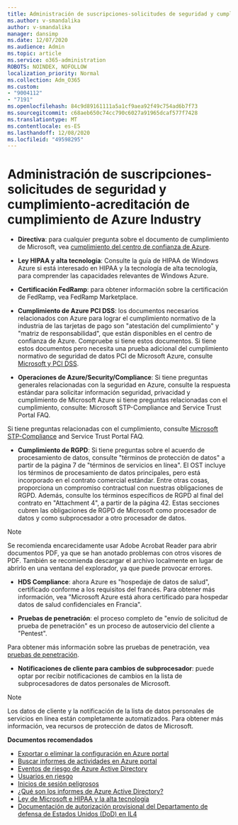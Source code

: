```yaml
---
title: Administración de suscripciones-solicitudes de seguridad y cumplimiento-acreditación de cumplimiento de Azure Industry
ms.author: v-smandalika
author: v-smandalika
manager: dansimp
ms.date: 12/07/2020
ms.audience: Admin
ms.topic: article
ms.service: o365-administration
ROBOTS: NOINDEX, NOFOLLOW
localization_priority: Normal
ms.collection: Adm_O365
ms.custom:
- "9004112"
- "7191"
ms.openlocfilehash: 84c9d89161111a5a1cf9aea92f49c754ad6b7f73
ms.sourcegitcommit: c68aeb650c74cc790c6027a91965dcaf577f7428
ms.translationtype: MT
ms.contentlocale: es-ES
ms.lasthandoff: 12/08/2020
ms.locfileid: "49598295"
---
```

# <a name="subscription-management---security-and-compliance-requests---azure-industry-compliance-accreditation"></a>Administración de suscripciones-solicitudes de seguridad y cumplimiento-acreditación de cumplimiento de Azure Industry

- **Directiva**: para cualquier pregunta sobre el documento de cumplimiento de Microsoft, vea [cumplimiento del centro de confianza de Azure](https://docs.microsoft.com/compliance/regulatory/offering-SOC).

- **Ley HIPAA y alta tecnología**: Consulte la guía de HIPAA de Windows Azure si está interesado en HIPAA y la tecnología de alta tecnología, para comprender las capacidades relevantes de Windows Azure.

- **Certificación FedRamp**: para obtener información sobre la certificación de FedRamp, vea FedRamp Marketplace.

- **Cumplimiento de Azure PCI DSS**: los documentos necesarios relacionados con Azure para lograr el cumplimiento normativo de la industria de las tarjetas de pago son "atestación del cumplimiento" y "matriz de responsabilidad", que están disponibles en el centro de confianza de Azure. Compruebe si tiene estos documentos. Si tiene estos documentos pero necesita una prueba adicional del cumplimiento normativo de seguridad de datos PCI de Microsoft Azure, consulte [Microsoft y PCI DSS](https://docs.microsoft.com/compliance/regulatory/offering-PCI-DSS).

- **Operaciones de Azure/Security/Compliance**: Si tiene preguntas generales relacionadas con la seguridad en Azure, consulte la respuesta estándar para solicitar información seguridad, privacidad y cumplimiento de Microsoft Azure si tiene preguntas relacionadas con el cumplimiento, consulte: Microsoft STP-Compliance and Service Trust Portal FAQ.

Si tiene preguntas relacionadas con el cumplimiento, consulte [Microsoft STP-Compliance](https://www.microsoft.com/trust-center/compliance/compliance-overview) and Service Trust Portal FAQ.

- **Cumplimiento de RGPD**: Si tiene preguntas sobre el acuerdo de procesamiento de datos, consulte "términos de protección de datos" a partir de la página 7 de "términos de servicios en línea". El OST incluye los términos de procesamiento de datos principales, pero está incorporado en el contrato comercial estándar. Entre otras cosas, proporciona un compromiso contractual con nuestras obligaciones de RGPD. Además, consulte los términos específicos de RGPD al final del contrato en "Attachment 4", a partir de la página 42. Estas secciones cubren las obligaciones de RGPD de Microsoft como procesador de datos y como subprocesador a otro procesador de datos.

> [!NOTE]
> Se recomienda encarecidamente usar Adobe Acrobat Reader para abrir documentos PDF, ya que se han anotado problemas con otros visores de PDF. También se recomienda descargar el archivo localmente en lugar de abrirlo en una ventana del explorador, ya que puede provocar errores.

- **HDS Compliance**: ahora Azure es "hospedaje de datos de salud", certificado conforme a los requisitos del francés. Para obtener más información, vea "Microsoft Azure está ahora certificado para hospedar datos de salud confidenciales en Francia".

- **Pruebas de penetración**: el proceso completo de "envío de solicitud de prueba de penetración" es un proceso de autoservicio del cliente a "Pentest".

Para obtener más información sobre las pruebas de penetración, vea [pruebas de penetración](https://docs.microsoft.com/azure/security/fundamentals/pen-testing).

- **Notificaciones de cliente para cambios de subprocesador**: puede optar por recibir notificaciones de cambios en la lista de subprocesadores de datos personales de Microsoft.

> [!NOTE]
> Los datos de cliente y la notificación de la lista de datos personales de servicios en línea están completamente automatizados. Para obtener más información, vea recursos de protección de datos de Microsoft.

**Documentos recomendados**

- [Exportar o eliminar la configuración en Azure portal](https://docs.microsoft.com/azure/azure-portal/set-preferences)
- [Buscar informes de actividades en Azure portal](https://docs.microsoft.com/azure/active-directory/reports-monitoring/howto-find-activity-reports)
- [Eventos de riesgo de Azure Active Directory](https://docs.microsoft.com/azure/active-directory/identity-protection/overview-identity-protection)
- [Usuarios en riesgo](https://docs.microsoft.com/azure/active-directory/identity-protection/overview-identity-protection)
- [Inicios de sesión peligrosos](https://docs.microsoft.com/azure/active-directory/identity-protection/overview-identity-protection)
- [¿Qué son los informes de Azure Active Directory?](https://docs.microsoft.com/azure/active-directory/reports-monitoring/overview-reports)
- [Ley de Microsoft e HIPAA y la alta tecnología](https://docs.microsoft.com/compliance/regulatory/offering-hipaa-hitech)
- [Documentación de autorización provisional del Departamento de defensa de Estados Unidos (DoD) en IL4](https://docs.microsoft.com/compliance/regulatory/offering-DoD-DISA-L2-L4-L5)













